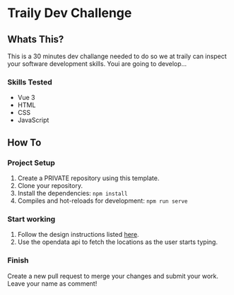 # Traily Dev Challenge

## Whats This?
This is a 30 minutes dev challange needed to do so we at traily can inspect your software development skills. Youi are going to develop...
### Skills Tested
- Vue 3
- HTML
- CSS
- JavaScript

## How To
### Project Setup
1. Create a PRIVATE repository using this template.
2. Clone your repository.
2. Install the dependencies: `npm install`
4. Compiles and hot-reloads for development: `npm run serve`

### Start working
1. Follow the design instructions listed [here](https://www.figma.com/file/gZKinnendF1Js5w0lAEFI6?node-id=1%3A2980&viewport=-1027%2C269%2C0.6635387539863586).
2. Use the opendata api to fetch the locations as the user starts typing.

### Finish
Create a new pull request to merge your changes and submit your work. Leave your name as comment!
